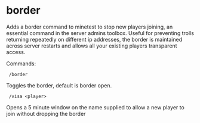 # border
Adds a border command to minetest to stop new players joining, an essential command in the server admins toolbox. Useful for preventing trolls returning repeatedly on different ip addresses, the border is maintained across server restarts and allows all your existing players transparent access.

Commands:

``` /border```

Toggles the border, default is border open.

``` /visa <player>```

Opens a 5 minute window on the name supplied to allow a new player to join without dropping the border
